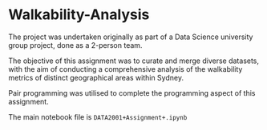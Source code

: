 # Walkability-Analysis

The project was undertaken originally as part of a Data Science university group project, done as a 2-person team. 

The objective of this assignment was to curate and merge diverse datasets, with the aim of conducting a comprehensive analysis of the walkability metrics of distinct geographical areas within Sydney.

Pair programming was utilised to complete the programming aspect of this assignment. 

The main notebook file is `DATA2001+Assignment+.ipynb`
